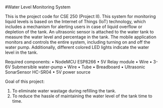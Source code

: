 #Water Level Monitoring System

This is the project code for CSE 250 (Project II). 
This system for monitoring liquid levels is based on the Internet of Things (IoT) technology, which includes a mechanism for alerting users in case of liquid overflow or depletion of the tank. An ultrasonic sensor is attached to the water tank to measure the water level and percentage in the tank. The mobile application monitors and controls the entire system, including turning on and off the water pump. Additionally, different colored LED lights indicate the water level in the tank.

Required components:
•	NodeMCU ESP8266
•	5V Relay module 
•	Wire
•	3-6V Submersible water-pump
•	Wire
•	Tube
•	Breadboard
•	Ultrasonic SonarSensor HC-SR04
•	5V power source

Goal of this project:
1. To eliminate water wastage during refilling the tank.
2. To reduce the hassle of maintaining the water level of the tank time to time.


